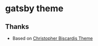 # gatsby theme 


## Thanks
* Based on [Christopher Biscardis Theme](https://github.com/ChristopherBiscardi/gatsby-theme-examples)
